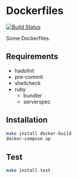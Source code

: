 # Dockerfiles

[![Build Status](https://travis-ci.org/bdossantos/dockerfiles.svg?branch=master)](https://travis-ci.org/bdossantos/dockerfiles)

Some Dockerfiles.

## Requirements

* hadolint
* pre-commit
* shellcheck
* ruby
  * bundler
  * serverspec

## Installation

```bash
make install docker-build
docker-compose up
```

## Test

```bash
make install test
```
